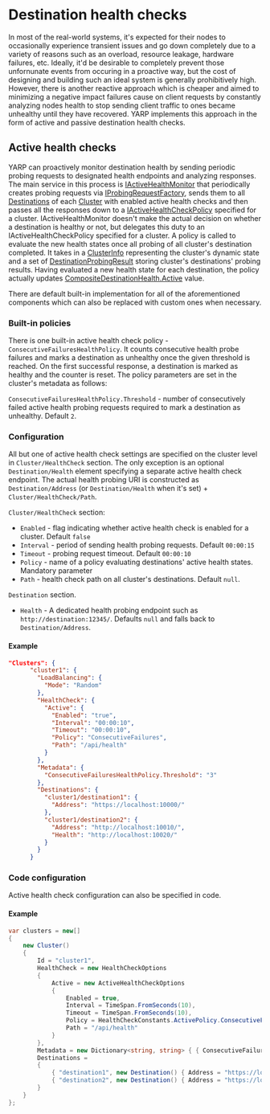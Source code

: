 # Destination health checks
In most of the real-world systems, it's expected for their nodes to occasionally experience transient issues and go down completely due to a variety of reasons such as an overload, resource leakage, hardware failures, etc. Ideally, it'd be desirable to completely prevent those unfornunate events from occuring in a proactive way, but the cost of designing and building such an ideal system is generally prohibitively high. However, there is another reactive approach which is cheaper and aimed to minimizing a negative impact failures cause on client requests by constantly analyzing nodes health to stop sending client traffic to ones became unhealthy until they have recovered. YARP implements this approach in the form of active and passive destination health checks.

## Active health checks
YARP can proactively monitor destination health by sending periodic probing requests to designated health endpoints and analyzing responses. The main service in this process is [IActiveHealthMonitor](xref:Microsoft.ReverseProxy.Service.HealthChecks.IActiveHealthMonitor) that periodically creates probing requests via [IProbingRequestFactory](xref:Microsoft.ReverseProxy.Service.HealthChecks.IProbingRequestFactory), sends them to all [Destinations](xref:Microsoft.ReverseProxy.Abstractions.Destination) of each [Cluster](xref:Microsoft.ReverseProxy.Abstractions.Cluster) with enabled active health checks and then passes all the responses down to a [IActiveHealthCheckPolicy](xref:Microsoft.ReverseProxy.Service.HealthChecks.IActiveHealthCheckPolicy) specified for a cluster. IActiveHealthMonitor doesn't make the actual decision on whether a destination is healthy or not, but delegates this duty to an IActiveHealthCheckPolicy specified for a cluster. A policy is called to evaluate the new health states once all probing of all cluster's destination completed. It takes in a [ClusterInfo](xref:Microsoft.ReverseProxy.RuntimeModel.ClusterInfo) representing the cluster's dynamic state and a set of [DestinationProbingResult](xref:Microsoft.ReverseProxy.Service.HealthChecks.DestinationProbingResult) storing cluster's destinations' probing results. Having evaluated a new health state for each destination, the policy actually updates [CompositeDestinationHealth.Active](xref:Microsoft.ReverseProxy.RuntimeModel.CompositeDestinationHealth.Active) value.

There are default built-in implementation for all of the aforementioned components which can also be replaced with custom ones when necessary.

### Built-in policies
There is one built-in active health check policy - `ConsecutiveFailuresHealthPolicy`. It counts consecutive health probe failures and marks a destination as unhealthy once the given threshold is reached. On the first successful response, a destination is marked as healthy and the counter is reset.
The policy parameters are set in the cluster's metadata as follows:

`ConsecutiveFailuresHealthPolicy.Threshold` - number of consecutively failed active health probing requests required to mark a destination as unhealthy. Default `2`.

### Configuration
All but one of active health check settings are specified on the cluster level in `Cluster/HealthCheck` section. The only exception is an optional `Destination/Health` element specifying a separate active health check endpoint. The actual health probing URI is constructed as `Destination/Address` (or `Destination/Health` when it's set) + `Cluster/HealthCheck/Path`.

`Cluster/HealthCheck` section:

- `Enabled` - flag indicating whether active health check is enabled for a cluster. Default `false`
- `Interval` - period of sending health probing requests. Default `00:00:15`
- `Timeout` - probing request timeout. Default `00:00:10`
- `Policy` - name of a policy evaluating destinations' active health states. Mandatory parameter
- `Path` -  health check path on all cluster's destinations. Default `null`.

`Destination` section.

- `Health` - A dedicated health probing endpoint such as `http://destination:12345/`. Defaults `null` and falls back to `Destination/Address`.

#### Example
```JSON
"Clusters": {
      "cluster1": {
        "LoadBalancing": {
          "Mode": "Random"
        },
        "HealthCheck": {
          "Active": {
            "Enabled": "true",
            "Interval": "00:00:10",
            "Timeout": "00:00:10",
            "Policy": "ConsecutiveFailures",
            "Path": "/api/health"
          }
        },
        "Metadata": {
          "ConsecutiveFailuresHealthPolicy.Threshold": "3"
        },
        "Destinations": {
          "cluster1/destination1": {
            "Address": "https://localhost:10000/"
          },
          "cluster1/destination2": {
            "Address": "http://localhost:10010/",
            "Health": "http://localhost:10020/"
          }
        }
      }
```

### Code configuration
Active health check configuration can also be specified in code.

#### Example
```C#
var clusters = new[]
{
    new Cluster()
    {
        Id = "cluster1",
        HealthCheck = new HealthCheckOptions
        {
            Active = new ActiveHealthCheckOptions
            {
                Enabled = true,
                Interval = TimeSpan.FromSeconds(10),
                Timeout = TimeSpan.FromSeconds(10),
                Policy = HealthCheckConstants.ActivePolicy.ConsecutiveFailures,
                Path = "/api/health"
            }
        },
        Metadata = new Dictionary<string, string> { { ConsecutiveFailuresHealthPolicyOptions.ThresholdMetadataName, "5" } },
        Destinations =
        {
            { "destination1", new Destination() { Address = "https://localhost:10000" } },
            { "destination2", new Destination() { Address = "https://localhost:10010", Health = "https://localhost:10010" } }
        }
    }
};
```
